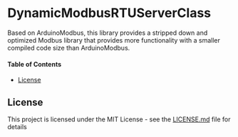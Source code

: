 # DynamicModbusRTUServerClass <!-- omit in toc -->

Based on ArduinoModbus, this library provides a stripped down and optimized Modbus library that provides more functionality with a smaller compiled code size than ArduinoModbus.

#### Table of Contents  <!-- omit in toc -->

- [License](#license)

## License

This project is licensed under the MIT License - see the [LICENSE.md](LICENSE.md) file for details
